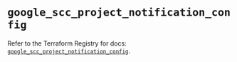 # `google_scc_project_notification_config`

Refer to the Terraform Registry for docs: [`google_scc_project_notification_config`](https://registry.terraform.io/providers/hashicorp/google-beta/5.40.0/docs/resources/google_scc_project_notification_config).
